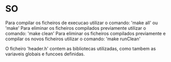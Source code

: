 # SO
Para compilar os ficheiros de execucao utilizar o comando: 'make all' ou 'make'
Para eliminar os ficheiros compilados previamente utilizar o comando: 'make clean'
Para eliminar os ficheiros compilados previamente e compilar os novos ficheiros utilizar o comando: 'make runClean' 

O ficheiro 'header.h' contem as bibliotecas utilizadas, como tambem as variaveis globais e funcoes definidas.
